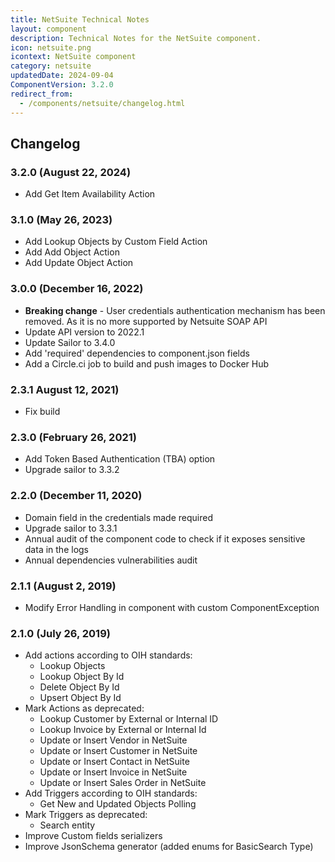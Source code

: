 ```yaml
---
title: NetSuite Technical Notes
layout: component
description: Technical Notes for the NetSuite component.
icon: netsuite.png
icontext: NetSuite component
category: netsuite
updatedDate: 2024-09-04
ComponentVersion: 3.2.0
redirect_from:
  - /components/netsuite/changelog.html
---
```


## Changelog

### 3.2.0 (August 22, 2024)

* Add Get Item Availability Action

### 3.1.0 (May 26, 2023)

* Add Lookup Objects by Custom Field Action
* Add Add Object Action
* Add Update Object Action

### 3.0.0 (December 16, 2022)

* **Breaking change** - User credentials authentication mechanism has been removed. As it is no more supported by Netsuite SOAP API
* Update API version to 2022.1
* Update Sailor to 3.4.0
* Add 'required' dependencies to component.json fields
* Add a Circle.ci job to build and push images to Docker Hub

### 2.3.1 August 12, 2021)

* Fix build

### 2.3.0 (February 26, 2021)

* Add Token Based Authentication (TBA) option
* Upgrade sailor to 3.3.2

### 2.2.0 (December 11, 2020)

* Domain field in the credentials made required
* Upgrade sailor to 3.3.1
* Annual audit of the component code to check if it exposes sensitive data in the logs
* Annual dependencies vulnerabilities audit

### 2.1.1 (August 2, 2019)

* Modify Error Handling in component with custom ComponentException

### 2.1.0 (July 26, 2019)

* Add actions according to OIH standards:
  - Lookup Objects
  - Lookup Object By Id
  - Delete Object By Id
  - Upsert Object By Id
* Mark Actions as deprecated:
  - Lookup Customer by External or Internal ID
  - Lookup Invoice by External or Internal Id
  - Update or Insert Vendor in NetSuite
  - Update or Insert Customer in NetSuite
  - Update or Insert Contact in NetSuite
  - Update or Insert Invoice in NetSuite
  - Update or Insert Sales Order in NetSuite
* Add Triggers according to OIH standards:
  - Get New and Updated Objects Polling
* Mark Triggers as deprecated:
  - Search entity
* Improve Custom fields serializers
* Improve JsonSchema generator (added enums for BasicSearch Type)
